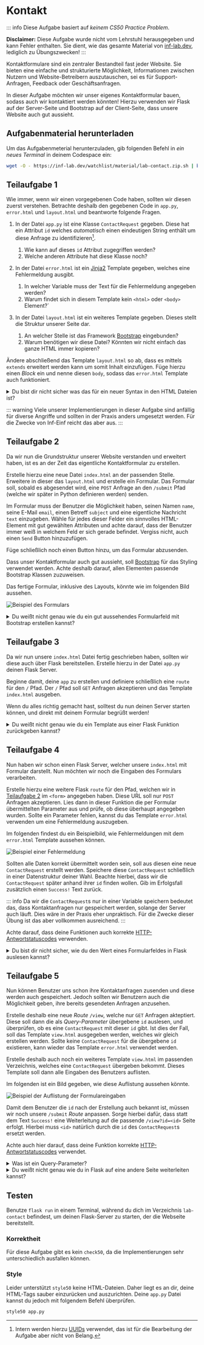 # Kontakt

::: info
Diese Aufgabe basiert auf _keinem CS50 Practice Problem_.

**Disclaimer:** Diese Aufgabe wurde nicht vom Lehrstuhl herausgegeben und kann Fehler enthalten. Sie dient, wie das gesamte Material von [inf-lab.dev](https://inf-lab.dev), lediglich zu Übungszwecken!
:::

Kontaktformulare sind ein zentraler Bestandteil fast jeder Website. Sie bieten eine einfache und strukturierte Möglichkeit, Informationen zwischen Nutzern und Website-Betreibern auszutauschen, sei es für Support-Anfragen, Feedback oder Geschäftsanfragen.

In dieser Aufgabe möchten wir unser eigenes Kontaktformular bauen, sodass auch wir kontaktiert werden könnten!
Hierzu verwenden wir Flask auf der Server-Seite und Bootstrap auf der Client-Seite, dass unsere Website auch gut aussieht.

## Aufgabenmaterial herunterladen

Um das Aufgabenmeterial herunterzuladen, gib folgenden Befehl in _ein neues Terminal_ in deinem Codespace ein:

```bash
wget -O - https://inf-lab.dev/watchlist/material/lab-contact.zip.sh | bash
```

## Teilaufgabe 1

Wie immer, wenn wir einen vorgegebenen Code haben, sollten wir diesen zuerst verstehen. Betrachte deshalb den gegebenen Code in `app.py`, `error.html` und `layout.html` und beantworte folgende Fragen.

1. In der Datei `app.py` ist eine Klasse `ContactRequest` gegeben. Diese hat ein Attribut `id` welches _automatisch_ einen eindeutigen String enthält um diese Anfrage zu identifizieren[^1].

    1. Wie kann auf dieses `id` Attribut zugegriffen werden?
    2. Welche anderen Attribute hat diese Klasse noch?

2. In der Datei `error.html` ist ein [Jinja2](https://jinja.palletsprojects.com/) Template gegeben, welches eine Fehlermeldung ausgibt.

    1. In welcher Variable muss der Text für die Fehlermeldung angegeben werden?
    2. Warum findet sich in diesem Template kein `<html>` oder `<body>` Element?`

3. In der Datei `layout.html` ist ein weiteres Template gegeben. Dieses stellt die Struktur unserer Seite dar.
    1. An welcher Stelle ist das Framework [Bootstrap](https://getbootstrap.com/) eingebunden?
    2. Warum benötigen wir diese Datei? Könnten wir nicht einfach das ganze HTML immer kopieren?

Ändere abschließend das Template `layout.html` so ab, dass es mittels `extends` erweitert werden kann um somit Inhalt einzufügen.
Füge hierzu einen _Block_ ein und nenne diesen `body`, sodass das `error.html` Template auch funktioniert.

[^1]: Intern werden hierzu [UUIDs](https://de.wikipedia.org/wiki/Universally_Unique_Identifier) verwendet, das ist für die Bearbeitung der Aufgabe aber nicht von Belang.

<details>
    <summary>Du bist dir nicht sicher was das für ein neuer Syntax in den HTML Dateien ist?</summary>

Unsere HTML-Dateien verwenden hier [Jinja2](https://jinja.palletsprojects.com/en/stable/templates/#template-file-extension) Templates, welche von Flask ausgewertet werden können.
Somit können wir recht einfach HTML dynamisch aus unseren Python Daten erstellen.

Im folgenden findet sich ein einfaches Beispiel, welches in abgewandelter Version auch in der Dokumentation gefunden werden kann.
`open_todos` und `todos` sind hierbei Variablen, die dem Template explizit übergeben wurden.

```html
<div>
    <h1>My ToDos</h1>
    Open todos: {{ open_todos }}

    <ul id="list">
        {% for todo in todos %}
        <li>{{ todo }}</li>
        {% endfor %}
    </ul>

    {# some comment #}
</div>
```

</details>

::: warning
Viele unserer Implementierungen in dieser Aufgabe sind anfällig für diverse Angriffe und sollten in der Praxis anders umgesetzt werden.
Für die Zwecke von Inf-Einf reicht das aber aus.
:::

## Teilaufgabe 2

Da wir nun die Grundstruktur unserer Website verstanden und erweitert haben, ist es an der Zeit das eigentliche Kontaktformular zu erstellen.

Erstelle hierzu eine neue Datei `index.html` an der passenden Stelle. Erweitere in dieser das `layout.html` und erstelle ein Formular.
Das Formular soll, sobald es abgesendet wird, eine `POST` Anfrage an den `/submit` Pfad (welche wir später in Python definieren werden) senden.

Im Formular muss der Benutzer die Möglichkeit haben, seinen Namen `name`, seine E-Mail `email`, einen Betreff `subject` und eine eigentliche Nachricht `text` einzugeben.
Wähle für jedes dieser Felder ein sinnvolles HTML-Element mit gut gewählten Attributen und achte darauf, dass der Benutzer immer weiß in welchem Feld er sich gerade befindet. Vergiss nicht, auch einen `Send` Button hinzuzufügen.

Füge schließlich noch einen Button hinzu, um das Formular abzusenden.

Dass unser Kontaktformular auch gut aussieht, soll [Bootstrap](https://getbootstrap.com/docs/5.3/getting-started/introduction/) für das Styling verwendet werden. Achte deshalb darauf, allen Elementen passende Bootstrap Klassen zuzuweisen.

Das fertige Formular, inklusive des Layouts, könnte wie im folgenden Bild aussehen.

![Beispiel des Formulars](./material/image/form.jpg)

<details>
    <summary>Du weißt nicht genau wie du ein gut aussehendes Formularfeld mit Bootstrap erstellen kannst?</summary>

Folgender Code ist ein leicht abgeändertes Beispiel aus der [Bootstrap Dokumentation zu Formularen](https://getbootstrap.com/docs/5.3/forms/form-control/).

```html
<label
    for="title"
    class="form-label"
>
    Titel
</label>
<input
    type="text"
    class="form-control"
    id="title"
    name="title"
/>
```

</details>

## Teilaufgabe 3

Da wir nun unsere `index.html` Datei fertig geschrieben haben, sollten wir diese auch über Flask bereitstellen.
Erstelle hierzu in der Datei `app.py` deinen Flask Server.

Beginne damit, deine `app` zu erstellen und definiere schließlich eine `route` für den `/` Pfad.
Der `/` Pfad soll `GET` Anfragen akzeptieren und das Template `index.html` ausgeben.

Wenn du alles richtig gemacht hast, solltest du nun deinen Server starten können, und direkt mit deinem Formular begrüßt werden!

<details>
    <summary>Du weißt nicht genau wie du ein Template aus einer Flask Funktion zurückgeben kannst?</summary>

Um Templates auszugeben (zu "rendern"), kann die Funktion `render_template` verwendet werden.
Folgender Beispielcode würde beispielsweise das Template `todos.html` ausgeben. Nach dem Namen des Templates können optional weitere benannte Parameter folgen um einzelne Variablen im Template verfügbar zu machen.

```python
from flask import render_template

render_template("todos.html", count=4)
```

**Wichtig:** Vergiss nicht, den Rückgabewert von `render_template` auch zu `return`en, sonst wird das Template zwar ausgeführt aber nicht ausgegeben!

</details>

## Teilaufgabe 4

Nun haben wir schon einen Flask Server, welcher unsere `index.html` mit Formular darstellt. Nun möchten wir noch die Eingaben des Formulars verarbeiten.

Erstelle hierzu eine weitere Flask `route` für den Pfad, welchen wir in [Teilaufgabe 2](#teilaufgabe-2) im `<form>` angegeben haben. Diese URL soll nur `POST` Anfragen akzeptieren.
Lies dann in dieser Funktion die per Formular übermittelten Parameter aus und prüfe, ob diese überhaupt angegeben wurden. Sollte ein Parameter fehlen, kannst du das Template `error.html` verwenden um eine Fehlermeldung auszugeben.

Im folgenden findest du ein Beispielbild, wie Fehlermeldungen mit dem `error.html` Template aussehen können.

![Beispiel einer Fehlermeldung](./material/image/error.jpg)

Sollten alle Daten korrekt übermittelt worden sein, soll aus diesen eine neue `ContactRequest` erstellt werden. Speichere diese `ContactRequest` schließlich in einer Datenstruktur deiner Wahl. Beachte hierbei, dass wir die `ContactRequest` später anhand ihrer `id` finden wollen.
Gib im Erfolgsfall zusätzlich einen `Success!` Text zurück.

::: info
Da wir die `ContactRequest`s nur in einer Variable speichern bedeutet das, dass Kontaktanfragen nur gespeichert werden, solange der Server auch läuft.
Dies wäre in der Praxis eher unpraktisch. Für die Zwecke dieser Übung ist das aber vollkommen ausreichend.
:::

Achte darauf, dass deine Funktionen auch korrekte [HTTP-Antwortstatuscodes](https://developer.mozilla.org/de/docs/Web/HTTP/Status) verwenden.

<details>
    <summary>Du bist dir nicht sicher, wie du den Wert eines Formularfeldes in Flask auslesen kannst?</summary>

Um den Wert eines übermittelten Formularfeldes auszulesen, kann die `request.form.get(name)` Funktion verwendet werden.
Im folgenden findest du ein informelles Beispiel, um das im HTML dargestellte Feld auszulesen.

```html
<label for="task_field">Task</label>
<input
    name="task"
    id="task_field"
/>
```

```python
from flask import request

task = request.form.get("task")
```

**Wichtig:** Dass du ein Feld im HTML-Formular erstellt hast, bedeutet nicht zwingend, dass es auch an den Server übermittelt wird. Prüfe deshalb immer erst ob das Feld nicht `None` ist.

</details>

## Teilaufgabe 5

Nun können Benutzer uns schon ihre Kontaktanfragen zusenden und diese werden auch gespeichert. Jedoch sollten wir Benutzern auch die Möglichkeit geben, ihre bereits gesendeten Anfragen anzusehen.

Erstelle deshalb eine neue _Route_ `/view`, welche nur `GET` Anfragen akteptiert. Diese soll dann die als _Query-Parameter_ übergebene `id` auslesen, und überprüfen, ob es eine `ContactRequest` mit dieser `id` gibt. Ist dies der Fall, soll das Template `view.html` ausgegeben werden, welches wir gleich erstellen werden.
Sollte keine `ContactRequest` für die übergebene `id` existieren, kann wieder das Template `error.html` verwendet werden.

Erstelle deshalb auch noch ein weiteres Template `view.html` im passenden Verzeichnis, welches eine `ContactRequest` übergeben bekommt.
Dieses Template soll dann alle Eingaben des Benutzers auflisten.

Im folgenden ist ein Bild gegeben, wie diese Auflistung aussehen könnte.

![Beispiel der Auflistung der Formulareingaben](./material/image/view.jpg)

Damit dem Benutzer die `id` nach der Erstellung auch bekannt ist, müssen wir noch unsere `/submit` _Route_ anpassen.
Sorge hierbei dafür, dass statt dem Text `Success!` eine Weiterleitung auf die passende `/view?id=<id>` Seite erfolgt.
Hierbei muss `<id>` natürlich durch die `id` des `ContactRequest`s ersetzt werden.

Achte auch hier darauf, dass deine Funktion korrekte [HTTP-Antwortstatuscodes](https://developer.mozilla.org/de/docs/Web/HTTP/Status) verwendet.

<details>
    <summary>Was ist ein Query-Parameter?</summary>

_Query_ oder auch _Get-Parameter_ sind Eingaben, welche über die URL übermittelt werden. Diese folgen nach einem `?` in der URL.

Beispielsweise hat die URL `https://www.google.com/search?q=Hallo` den _Query-Parameter_ `q` mit dem Wert `Hallo`.

Diese Parameter können in Flask in etwa wie im folgenden Beispiel ausgelesen werden.

```python
from flask import request

q = request.args.get("q")
```

**Wichtig:** Vergiss nicht zu prüfen ob das Feld nicht `None` ist!

</details>
<details>
    <summary>Du weißt nicht genau wie du in Flask auf eine andere Seite weiterleiten kannst?</summary>

Um den Benutzer auf eine andere Seite weiterzuleiten, kann die `redirect(url)` Funktion benutzt werden.
Im folgenden informellen Beispiel wird der Benutzer auf die `/todos` Seite weitergeleitet.

```python
from flask import redirect

redirect("/todos")
```

**Wichtig:** Vergiss nicht den Rückgabewert von `redirect` auch zu `return`en, sonst wird die Weiterleitung nicht ausgeführt!

::: tip
Natürlich kannst du `redirect` auch _f-Strings_ übergeben!
:::

</details>

## Testen

Benutze `flask run` in einem Terminal, während du dich im Verzeichnis `lab-contact` befindest, um deinen Flask-Server zu starten, der die Webseite bereitstellt.

### Korrektheit

Für diese Aufgabe gibt es kein `check50`, da die Implementierungen sehr unterschiedlich ausfallen können.

### Style

Leider unterstützt `style50` keine HTML-Dateien. Daher liegt es an dir, deine HTML-Tags sauber einzurücken und auszurichten.
Deine `app.py` Datei kannst du jedoch mit folgendem Befehl überprüfen.

```bash
style50 app.py
```
